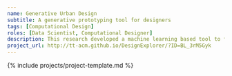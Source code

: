 ```yaml
---
name: Generative Urban Design
subtitle: A generative prototyping tool for designers 
tags: [Computational Design]
roles: [Data Scientist, Computational Designer]
description: This research developed a machine learning based tool to facilitate the design team to automatically generate hundreds of design scenarios and receive instant feedback on given metrics
project_url: http://tt-acm.github.io/DesignExplorer/?ID=BL_3rM5Gyk
---
```


{% include projects/project-template.md %}